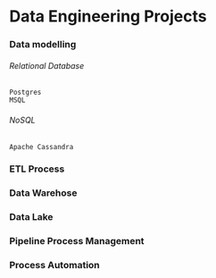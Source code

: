 # Data Engineering Projects
### Data modelling
######  Relational Database
    Postgres
    MSQL
######  NoSQL
    Apache Cassandra
### ETL Process
### Data Warehose
### Data Lake
### Pipeline Process Management
### Process Automation


<!-- ![alt text](https://github.com/JohnOMDev/data-engineering-projects//blob/main/images/Data-Pipeline.png?raw=true)
 -->